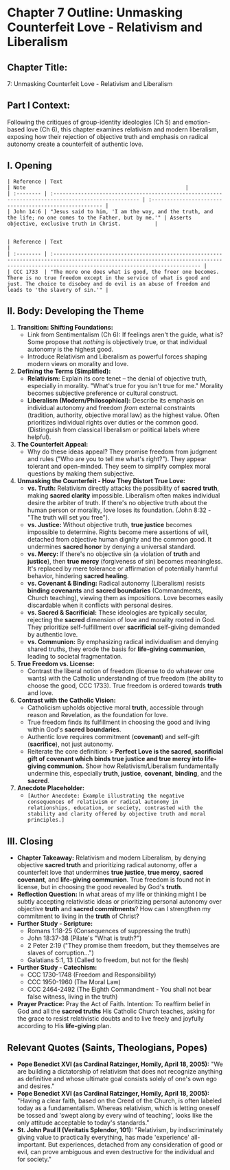 # Chapter 7 Outline: Unmasking Counterfeit Love - Relativism and Liberalism

## Chapter Title:
7: Unmasking Counterfeit Love - Relativism and Liberalism

## Part I Context:
Following the critiques of group-identity ideologies (Ch 5) and emotion-based love (Ch 6), this chapter examines relativism and modern liberalism, exposing how their rejection of objective truth and emphasis on radical autonomy create a counterfeit of authentic love.

## I. Opening


    | Reference | Text                                                                                                | Note                                                    |
    | :-------- | :-------------------------------------------------------------------------------------------------- | :------------------------------------------------------ |
    | John 14:6 | "Jesus said to him, 'I am the way, and the truth, and the life; no one comes to the Father, but by me.'" | Asserts objective, exclusive truth in Christ.           |


    | Reference | Text                                                                                                                                                                                          |
    | :-------- | :-------------------------------------------------------------------------------------------------------------------------------------------------------------------------------------------- |
    | CCC 1733  | "The more one does what is good, the freer one becomes. There is no true freedom except in the service of what is good and just. The choice to disobey and do evil is an abuse of freedom and leads to 'the slavery of sin.'" |

## II. Body: Developing the Theme

1.  **Transition: Shifting Foundations:**
    *   Link from Sentimentalism (Ch 6): If feelings aren't the guide, what is? Some propose that *nothing* is objectively true, or that individual autonomy is the highest good.
    *   Introduce Relativism and Liberalism as powerful forces shaping modern views on morality and love.
2.  **Defining the Terms (Simplified):**
    *   **Relativism:** Explain its core tenet – the denial of objective truth, especially in morality. "What's true for you isn't true for me." Morality becomes subjective preference or cultural construct.
    *   **Liberalism (Modern/Philosophical):** Describe its emphasis on individual autonomy and freedom *from* external constraints (tradition, authority, objective moral law) as the highest value. Often prioritizes individual rights over duties or the common good. (Distinguish from classical liberalism or political labels where helpful).
3.  **The Counterfeit Appeal:**
    *   Why do these ideas appeal? They promise freedom from judgment and rules ("Who are you to tell me what's right?"). They appear tolerant and open-minded. They seem to simplify complex moral questions by making them subjective.
4.  **Unmasking the Counterfeit - How They Distort True Love:**
    *   **vs. Truth:** Relativism directly attacks the possibility of **sacred truth**, making **sacred clarity** impossible. Liberalism often makes individual desire the arbiter of truth. If there's no objective truth about the human person or morality, love loses its foundation. (John 8:32 - "The truth will set you free").
    *   **vs. Justice:** Without objective truth, **true justice** becomes impossible to determine. Rights become mere assertions of will, detached from objective human dignity and the common good. It undermines **sacred honor** by denying a universal standard.
    *   **vs. Mercy:** If there's no objective sin (a violation of **truth** and **justice**), then **true mercy** (forgiveness of sin) becomes meaningless. It's replaced by mere tolerance or affirmation of potentially harmful behavior, hindering **sacred healing**.
    *   **vs. Covenant & Binding:** Radical autonomy (Liberalism) resists **binding covenants** and **sacred boundaries** (Commandments, Church teaching), viewing them as impositions. Love becomes easily discardable when it conflicts with personal desires.
    *   **vs. Sacred & Sacrificial:** These ideologies are typically secular, rejecting the **sacred** dimension of love and morality rooted in God. They prioritize self-fulfillment over **sacrificial** self-giving demanded by authentic love.
    *   **vs. Communion:** By emphasizing radical individualism and denying shared truths, they erode the basis for **life-giving communion**, leading to societal fragmentation.
5.  **True Freedom vs. License:**
    *   Contrast the liberal notion of freedom (license to do whatever one wants) with the Catholic understanding of true freedom (the ability to choose the good, CCC 1733). True freedom is ordered towards **truth** and love.
6.  **Contrast with the Catholic Vision:**
    *   Catholicism upholds objective moral **truth**, accessible through reason and Revelation, as the foundation for love.
    *   True freedom finds its fulfillment in choosing the good and living within God's **sacred boundaries**.
    *   Authentic love requires commitment (**covenant**) and self-gift (**sacrifice**), not just autonomy.
    *   Reiterate the core definition: > **Perfect Love is the sacred, sacrificial gift of covenant which binds true justice and true mercy into life-giving communion.** Show how Relativism/Liberalism fundamentally undermine this, especially **truth**, **justice**, **covenant**, **binding**, and the **sacred**.
7.  **Anecdote Placeholder:**
    *   `[Author Anecdote: Example illustrating the negative consequences of relativism or radical autonomy in relationships, education, or society, contrasted with the stability and clarity offered by objective truth and moral principles.]`

## III. Closing

*   **Chapter Takeaway:** Relativism and modern Liberalism, by denying objective **sacred truth** and prioritizing radical autonomy, offer a counterfeit love that undermines **true justice**, **true mercy**, **sacred covenant**, and **life-giving communion**. True freedom is found not in license, but in choosing the good revealed by God's **truth**.
*   **Reflection Question:** In what areas of my life or thinking might I be subtly accepting relativistic ideas or prioritizing personal autonomy over objective **truth** and **sacred commitments**? How can I strengthen my commitment to living in the **truth** of Christ?
*   **Further Study - Scripture:**
    *   Romans 1:18-25 (Consequences of suppressing the truth)
    *   John 18:37-38 (Pilate's "What is truth?")
    *   2 Peter 2:19 ("They promise them freedom, but they themselves are slaves of corruption...")
    *   Galatians 5:1, 13 (Called to freedom, but not for the flesh)
*   **Further Study - Catechism:**
    *   CCC 1730-1748 (Freedom and Responsibility)
    *   CCC 1950-1960 (The Moral Law)
    *   CCC 2464-2492 (The Eighth Commandment - You shall not bear false witness, living in the truth)
*   **Prayer Practice:** Pray the Act of Faith. Intention: To reaffirm belief in God and all the **sacred truths** His Catholic Church teaches, asking for the grace to resist relativistic doubts and to live freely and joyfully according to His **life-giving** plan.

## Relevant Quotes (Saints, Theologians, Popes)

*   **Pope Benedict XVI (as Cardinal Ratzinger, Homily, April 18, 2005):** "We are building a dictatorship of relativism that does not recognize anything as definitive and whose ultimate goal consists solely of one's own ego and desires."
*   **Pope Benedict XVI (as Cardinal Ratzinger, Homily, April 18, 2005):** "Having a clear faith, based on the Creed of the Church, is often labeled today as a fundamentalism. Whereas relativism, which is letting oneself be tossed and 'swept along by every wind of teaching', looks like the only attitude acceptable to today's standards."
*   **St. John Paul II (Veritatis Splendor, 101):** "Relativism, by indiscriminately giving value to practically everything, has made 'experience' all-important. But experiences, detached from any consideration of good or evil, can prove ambiguous and even destructive for the individual and for society."
